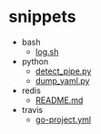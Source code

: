 # snippets

* bash
    * [log.sh](bash/log.sh)
* python
    * [detect_pipe.py](python/detect_pipe.py)
    * [dump_yaml.py](python/dump_yaml.py)
* redis
    * [README.md](redis/README.md)
* travis
    * [go-project.yml](travis/go-project.yml)
